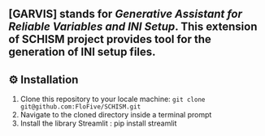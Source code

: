 [GARVIS] stands for _Generative Assistant for Reliable Variables and INI Setup_. This extension of SCHISM project provides tool for the generation of INI setup files.
---
## :gear: Installation
1. Clone this repository to your locale machine:
``` git clone git@github.com:FloFive/SCHISM.git ```
2. Navigate to the cloned directory inside a terminal prompt
3. Install the library Streamlit :
    pip install streamlit